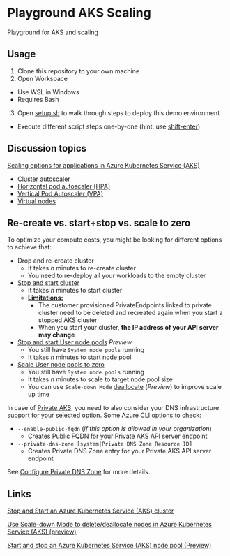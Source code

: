 # Playground AKS Scaling

Playground for AKS and scaling

## Usage

1. Clone this repository to your own machine
2. Open Workspace
  - Use WSL in Windows
  - Requires Bash
3. Open [setup.sh](setup.sh) to walk through steps to deploy this demo environment
  - Execute different script steps one-by-one (hint: use [shift-enter](https://github.com/JanneMattila/some-questions-and-some-answers/blob/master/q%26a/vs_code.md#automation-tip-shift-enter))

## Discussion topics

[Scaling options for applications in Azure Kubernetes Service (AKS)](https://learn.microsoft.com/en-us/azure/aks/concepts-scale)

- [Cluster autoscaler](https://learn.microsoft.com/en-us/azure/aks/cluster-autoscaler)
- [Horizontal pod autoscaler (HPA)](https://learn.microsoft.com/en-us/azure/aks/tutorial-kubernetes-scale?tabs=azure-cli)
- [Vertical Pod Autoscaler (VPA)](https://learn.microsoft.com/en-us/azure/aks/vertical-pod-autoscaler)
- [Virtual nodes](https://learn.microsoft.com/en-us/azure/aks/virtual-nodes-cli)

## Re-create vs. start+stop vs. scale to zero

To optimize your compute costs, you might be looking for different options
to achieve that:

- Drop and re-create cluster
  - It takes *n* minutes to re-create cluster
  - You need to re-deploy all your workloads to the empty cluster
- [Stop and start cluster](https://learn.microsoft.com/en-us/azure/aks/start-stop-cluster)
  - It takes *n* minutes to start cluster
  - **[Limitations:](https://learn.microsoft.com/en-us/azure/aks/start-stop-cluster?tabs=azure-cli#limitations)**
    - The customer provisioned PrivateEndpoints linked to private cluster need to be deleted and recreated again when you start a stopped AKS cluster
    - When you start your cluster, **the IP address of your API server may change**
- [Stop and start User node pools](https://learn.microsoft.com/en-us/azure/aks/start-stop-nodepools) _Preview_
  - You still have `System node pools` running
  - It takes *n* minutes to start node pool
- [Scale User node pools to zero](https://learn.microsoft.com/en-us/azure/aks/scale-cluster#scale-user-node-pools-to-0)
  - You still have `System node pools` running
  - It takes *n* minutes to scale to target node pool size
  - You can use `Scale-down Mode` [deallocate](https://learn.microsoft.com/en-us/azure/aks/scale-down-mode) (_Preview_)
    to improve scale up time

In case of [Private AKS](https://learn.microsoft.com/en-us/azure/aks/private-clusters),
you need to also consider your DNS infrastructure support for your selected option.
Some Azure CLI options to check:
- `--enable-public-fqdn` (_if this option is allowed in your organization_)
  - Creates Public FQDN for your Private AKS API server endpoint
- `--private-dns-zone [system|Private DNS Zone Resource ID]`
  - Creates Private DNS Zone entry for your Private AKS API server endpoint

See [Configure Private DNS Zone](https://learn.microsoft.com/en-us/azure/aks/private-clusters#configure-private-dns-zone)
for more details.

## Links

[Stop and Start an Azure Kubernetes Service (AKS) cluster](https://learn.microsoft.com/en-us/azure/aks/start-stop-cluster?tabs=azure-cli)

[Use Scale-down Mode to delete/deallocate nodes in Azure Kubernetes Service (AKS) (preview)](https://learn.microsoft.com/en-us/azure/aks/scale-down-mode)

[Start and stop an Azure Kubernetes Service (AKS) node pool (Preview)](https://learn.microsoft.com/en-us/azure/aks/start-stop-nodepools)
